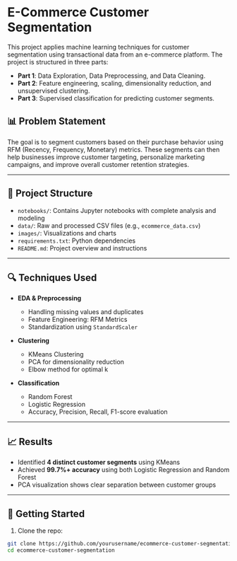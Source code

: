
# E-Commerce Customer Segmentation

This project applies machine learning techniques for customer segmentation using transactional data from an e-commerce platform. The project is structured in three parts:
- **Part 1**: Data Exploration, Data Preprocessing, and Data Cleaning.
- **Part 2**: Feature engineering, scaling, dimensionality reduction, and unsupervised clustering.
- **Part 3**: Supervised classification for predicting customer segments.

## 📊 Problem Statement

The goal is to segment customers based on their purchase behavior using RFM (Recency, Frequency, Monetary) metrics. These segments can then help businesses improve customer targeting, personalize marketing campaigns, and improve overall customer retention strategies.

---

## 📁 Project Structure

- `notebooks/`: Contains Jupyter notebooks with complete analysis and modeling
- `data/`: Raw and processed CSV files (e.g., `ecommerce_data.csv`)
- `images/`: Visualizations and charts
- `requirements.txt`: Python dependencies
- `README.md`: Project overview and instructions

---

## 🔍 Techniques Used

- **EDA & Preprocessing**
  - Handling missing values and duplicates
  - Feature Engineering: RFM Metrics
  - Standardization using `StandardScaler`
  
- **Clustering**
  - KMeans Clustering
  - PCA for dimensionality reduction
  - Elbow method for optimal k

- **Classification**
  - Random Forest
  - Logistic Regression
  - Accuracy, Precision, Recall, F1-score evaluation

---

## 📈 Results

- Identified **4 distinct customer segments** using KMeans
- Achieved **99.7%+ accuracy** using both Logistic Regression and Random Forest
- PCA visualization shows clear separation between customer groups

---

## 🚀 Getting Started

1. Clone the repo:
```bash
git clone https://github.com/yourusername/ecommerce-customer-segmentation.git
cd ecommerce-customer-segmentation
